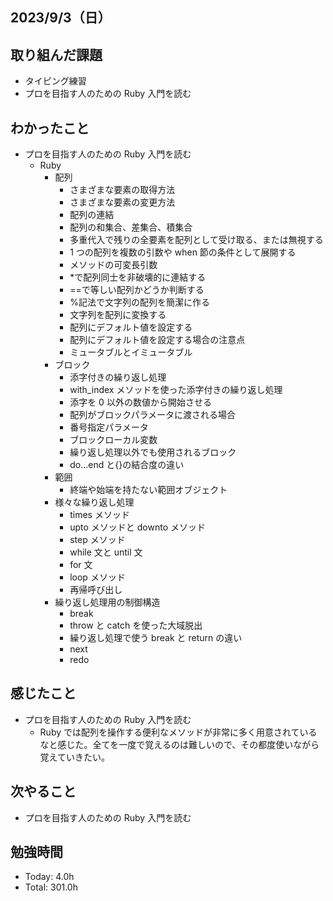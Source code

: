 ## 2023/9/3（日）

## 取り組んだ課題

- タイピング練習
- プロを目指す人のための Ruby 入門を読む

## わかったこと

- プロを目指す人のための Ruby 入門を読む
  - Ruby
    - 配列
      - さまざまな要素の取得方法
      - さまざまな要素の変更方法
      - 配列の連結
      - 配列の和集合、差集合、積集合
      - 多重代入で残りの全要素を配列として受け取る、または無視する
      - 1 つの配列を複数の引数や when 節の条件として展開する
      - メソッドの可変長引数
      - \*で配列同士を非破壊的に連結する
      - ==で等しい配列かどうか判断する
      - %記法で文字列の配列を簡潔に作る
      - 文字列を配列に変換する
      - 配列にデフォルト値を設定する
      - 配列にデフォルト値を設定する場合の注意点
      - ミュータブルとイミュータブル
    - ブロック
      - 添字付きの繰り返し処理
      - with_index メソッドを使った添字付きの繰り返し処理
      - 添字を 0 以外の数値から開始させる
      - 配列がブロックパラメータに渡される場合
      - 番号指定パラメータ
      - ブロックローカル変数
      - 繰り返し処理以外でも使用されるブロック
      - do…end と{}の結合度の違い
    - 範囲
      - 終端や始端を持たない範囲オブジェクト
    - 様々な繰り返し処理
      - times メソッド
      - upto メソッドと downto メソッド
      - step メソッド
      - while 文と until 文
      - for 文
      - loop メソッド
      - 再帰呼び出し
    - 繰り返し処理用の制御構造
      - break
      - throw と catch を使った大域脱出
      - 繰り返し処理で使う break と return の違い
      - next
      - redo

## 感じたこと

- プロを目指す人のための Ruby 入門を読む
  - Ruby では配列を操作する便利なメソッドが非常に多く用意されているなと感じた。全てを一度で覚えるのは難しいので、その都度使いながら覚えていきたい。

## 次やること

- プロを目指す人のための Ruby 入門を読む

## 勉強時間

- Today: 4.0h
- Total: 301.0h
